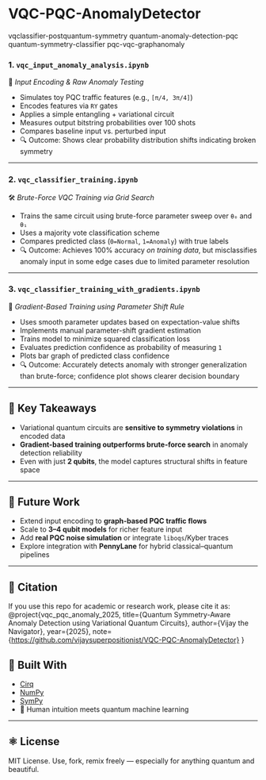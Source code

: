 # VQC-PQC-AnomalyDetector
vqclassifier-postquantum-symmetry  quantum-anomaly-detection-pqc  quantum-symmetry-classifier  pqc-vqc-graphanomaly
### 1. `vqc_input_anomaly_analysis.ipynb`
🧪 *Input Encoding & Raw Anomaly Testing*

- Simulates toy PQC traffic features (e.g., `[π/4, 3π/4]`)
- Encodes features via `RY` gates
- Applies a simple entangling + variational circuit
- Measures output bitstring probabilities over 100 shots
- Compares baseline input vs. perturbed input
- 🔍 Outcome: Shows clear probability distribution shifts indicating broken symmetry

---

### 2. `vqc_classifier_training.ipynb`
🛠️ *Brute-Force VQC Training via Grid Search*

- Trains the same circuit using brute-force parameter sweep over `θ₀` and `θ₁`
- Uses a majority vote classification scheme
- Compares predicted class (`0=Normal`, `1=Anomaly`) with true labels
- 🔍 Outcome: Achieves 100% accuracy *on training data*, but misclassifies anomaly input in some edge cases due to limited parameter resolution

---

### 3. `vqc_classifier_training_with_gradients.ipynb`
🎯 *Gradient-Based Training using Parameter Shift Rule*

- Uses smooth parameter updates based on expectation-value shifts
- Implements manual parameter-shift gradient estimation
- Trains model to minimize squared classification loss
- Evaluates prediction confidence as probability of measuring `1`
- Plots bar graph of predicted class confidence
- 🔍 Outcome: Accurately detects anomaly with stronger generalization than brute-force; confidence plot shows clearer decision boundary

---

## 🎯 Key Takeaways

- Variational quantum circuits are **sensitive to symmetry violations** in encoded data
- **Gradient-based training outperforms brute-force search** in anomaly detection reliability
- Even with just **2 qubits**, the model captures structural shifts in feature space

---

## 🧩 Future Work

- Extend input encoding to **graph-based PQC traffic flows**
- Scale to **3–4 qubit models** for richer feature input
- Add **real PQC noise simulation** or integrate `liboqs`/Kyber traces
- Explore integration with **PennyLane** for hybrid classical–quantum pipelines

---

## 📜 Citation

If you use this repo for academic or research work, please cite it as:
@project{vqc_pqc_anomaly_2025,
title={Quantum Symmetry-Aware Anomaly Detection using Variational Quantum Circuits},
author={Vijay the Navigator},
year={2025},
note={https://github.com/vijaysuperpositionist/VQC-PQC-AnomalyDetector}
}
## 🧠 Built With

- [Cirq](https://github.com/quantumlib/Cirq)
- [NumPy](https://numpy.org)
- [SymPy](https://www.sympy.org)
- 🧠 Human intuition meets quantum machine learning

---

## ⚛️ License

MIT License. Use, fork, remix freely — especially for anything quantum and beautiful.
